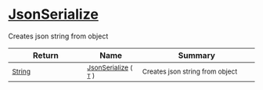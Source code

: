 # [JsonSerialize](./SerializationHelper-100664033.md)

Creates json string from object

| Return | Name | Summary | 
| --- | --- | --- | 
| <sub>[String](https://docs.microsoft.com/en-us/dotnet/api/System.String)</sub><img width=200/>| <sub>[JsonSerialize](./SerializationHelper-100664033.md) ( [`T`](./SerializationHelper-100664033.md) )</sub>| <sub>Creates json string from object</sub><img width=200/>| <br>


